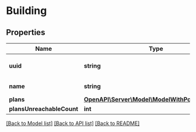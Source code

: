 # Building

## Properties
Name | Type | Description | Notes
------------ | ------------- | ------------- | -------------
**uuid** | **string** | IFC element or element type UUID | [readonly] 
**name** | **string** | Name of the building | [readonly] 
**plans** | [**OpenAPI\Server\Model\ModelWithPositioningPlan**](ModelWithPositioningPlan.md) |  | [readonly] 
**plansUnreachableCount** | **int** |  | [readonly] 

[[Back to Model list]](../README.md#documentation-for-models) [[Back to API list]](../README.md#documentation-for-api-endpoints) [[Back to README]](../README.md)


